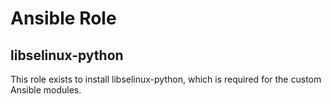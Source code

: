 Ansible Role
=================

libselinux-python
-----------------

This role exists to install libselinux-python, which is required for the custom
Ansible modules.
